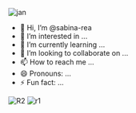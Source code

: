 ![jan](https://github.com/user-attachments/assets/684d3b78-ae50-43db-8f86-ee508db87547)
- 👋 Hi, I’m @sabina-rea
- 👀 I’m interested in ...
- 🌱 I’m currently learning ...
- 💞️ I’m looking to collaborate on ...
- 📫 How to reach me ...
- 😄 Pronouns: ...
- ⚡ Fun fact: ...

<!---
sabina-rea/sabina-rea is a ✨ special ✨ repository because its `README.md` (this file) appears on your GitHub profile.
You can click the Preview link to take a look at your changes.
--->
![R2](https://github.com/user-attachments/assets/76a1db10-a61b-4dd1-840c-eb1ed402a207)
![r1](https://github.com/user-attachments/assets/225c4082-dcdf-46bf-bc70-d95c0210e356)
